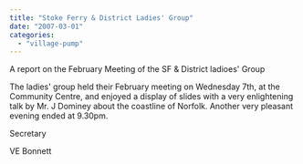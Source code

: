 ```yaml
---
title: "Stoke Ferry & District Ladies' Group"
date: "2007-03-01"
categories: 
  - "village-pump"
---
```


A report on the February Meeting of the SF & District ladioes' Group

The ladies' group held their February meeting on Wednesday 7th, at the Community Centre, and enjoyed a display of slides with a very enlightening talk by Mr. J Dominey about the coastline of Norfolk. Another very pleasant evening ended at 9.30pm.

Secretary

VE Bonnett

